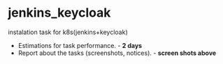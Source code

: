 # jenkins_keycloak
instalation task for k8s(jenkins+keycloak)

-	Estimations for task performance. - **2 days**
-	Report about the tasks (screenshots, notices). - **screen shots above**
